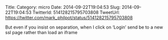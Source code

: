 Title: 
Category: micro
Date: 2014-09-22T19:04:53
Slug: 2014-09-22T19:04:53
TwitterId: 514128215795703808
TweetUrl: https://twitter.com/mark_philpot/status/514128215795703808

But even if you insist on separation, when I click on ‘Login’ send be to a new ssl page rather than load an iframe